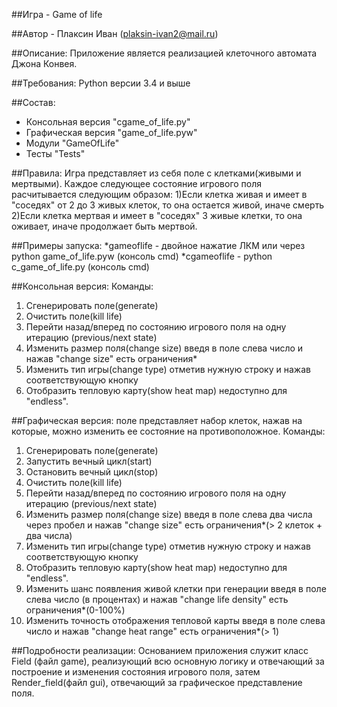 ﻿##Игра - Game of life

##Автор - Плаксин Иван (plaksin-ivan2@mail.ru)

##Описание: Приложение является реализацией клеточного автомата Джона Конвея.

##Требования: Python версии 3.4 и выше

##Состав:
* Консольная версия "cgame_of_life.py"
* Графическая версия "game_of_life.pyw"
* Модули "GameOfLife"
* Тесты "Tests"

##Правила:
Игра представляет из себя поле с клетками(живыми и мертвыми). Каждое следующее состояние игрового поля расчитывается следующим образом:
1)Если клетка живая и имеет в "соседях" от 2 до 3 живых клеток, то она остается живой, иначе смерть
2)Если клетка мертвая и имеет в "соседях" 3 живые клетки, то она оживает, иначе продолжает быть мертвой.

##Примеры запуска: 
*gameoflife - двойное нажатие ЛКМ или через python game_of_life.pyw (консоль cmd)
*cgameoflife - python c_game_of_life.py (консоль cmd)

##Консольная версия:
Команды:
1) Сгенерировать поле(generate)
2) Очистить поле(kill life)
3) Перейти назад/вперед по состоянию игрового поля на одну итерацию (previous/next state)
4) Изменить размер поля(change size) введя в поле слева число и нажав "change size" есть ограничения*
5) Изменить тип игры(change type) отметив нужную строку и нажав соответствующую кнопку
6) Отобразить тепловую карту(show heat map) недоступно для "endless".

##Графическая версия: поле представляет набор клеток, нажав на которые, можно изменить ее состояние на противоположное.
Команды:
1) Сгенерировать поле(generate)
2) Запустить вечный цикл(start)
3) Остановить вечный цикл(stop)
4) Очистить поле(kill life)
5) Перейти назад/вперед по состоянию игрового поля на одну итерацию (previous/next state)
6) Изменить размер поля(change size) введя в поле слева два числа через пробел и нажав "change size" есть ограничения*(> 2 клеток + два числа)
7) Изменить тип игры(change type) отметив нужную строку и нажав соответствующую кнопку
8) Отобразить тепловую карту(show heat map) недоступно для "endless".
9) Изменить шанс появления живой клетки при генерации введя в поле слева число (в процентах) и нажав "change life density" есть ограничения*(0-100%)
10) Изменить точность отображения тепловой карты введя в поле слева число и нажав "change heat range" есть ограничения*(> 1)

##Подробности реализации: 
Основанием приложения служит класс Field (файл game), реализующий всю основную логику и отвечающий за построение и изменения состояния игрового поля, затем Render_field(файл gui), отвечающий за графическое представление поля.
